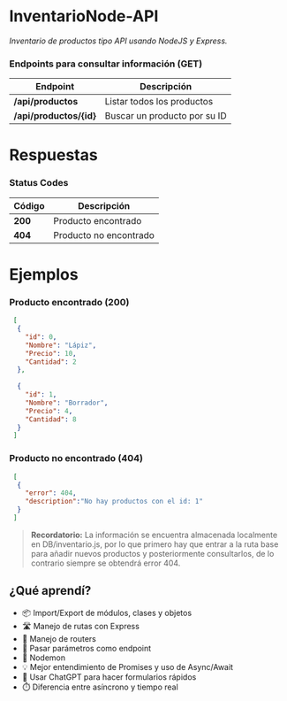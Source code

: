 # InventarioNode-API
_Inventario de productos tipo API usando NodeJS y Express._

### Endpoints para consultar información (GET)
| Endpoint | Descripción |
| ------ | ------ |
| __/api/productos__ | Listar todos los productos |
| __/api/productos/{id}__ | Buscar un producto por su ID |


# Respuestas

### Status Codes
| Código | Descripción |
| ------ | ------ |
| **200** | Producto encontrado |
| **404** | Producto no encontrado |

# Ejemplos
### Producto encontrado (200)
```JSON
 [
  {
    "id": 0,
    "Nombre": "Lápiz",
    "Precio": 10,
    "Cantidad": 2
  },
  
  {
    "id": 1,
    "Nombre": "Borrador",
    "Precio": 4,
    "Cantidad": 8
  }
 ]
```
### Producto **no** encontrado (404)
```JSON
 [
  {  
    "error": 404,
    "description":"No hay productos con el id: 1" 
  }
 ]
```
> __Recordatorio:__ La información se encuentra almacenada localmente en DB/inventario.js, por lo que primero hay que entrar a la ruta base para añadir nuevos productos y posteriormente consultarlos, de lo contrario siempre se obtendrá error 404.

## ¿Qué aprendí?
- 📦 Import/Export de módulos, clases y objetos
- 🛣️ Manejo de rutas con Express
- 🚦  Manejo de routers
- 🎯 Pasar parámetros como endpoint
- 🔄 Nodemon
- 💡  Mejor entendimiento de Promises y uso de Async/Await
- 💬 Usar ChatGPT para hacer formularios rápidos
- ⏱️ Diferencia entre asíncrono y tiempo real
